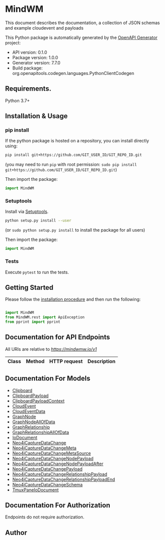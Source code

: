 # MindWM
This document describes the documentation, a collection of JSON schemas and example cloudevent and payloads

This Python package is automatically generated by the [OpenAPI Generator](https://openapi-generator.tech) project:

- API version: 0.1.0
- Package version: 1.0.0
- Generator version: 7.7.0
- Build package: org.openapitools.codegen.languages.PythonClientCodegen

## Requirements.

Python 3.7+

## Installation & Usage
### pip install

If the python package is hosted on a repository, you can install directly using:

```sh
pip install git+https://github.com/GIT_USER_ID/GIT_REPO_ID.git
```
(you may need to run `pip` with root permission: `sudo pip install git+https://github.com/GIT_USER_ID/GIT_REPO_ID.git`)

Then import the package:
```python
import MindWM
```

### Setuptools

Install via [Setuptools](http://pypi.python.org/pypi/setuptools).

```sh
python setup.py install --user
```
(or `sudo python setup.py install` to install the package for all users)

Then import the package:
```python
import MindWM
```

### Tests

Execute `pytest` to run the tests.

## Getting Started

Please follow the [installation procedure](#installation--usage) and then run the following:

```python

import MindWM
from MindWM.rest import ApiException
from pprint import pprint

```

## Documentation for API Endpoints

All URIs are relative to *https://mindwmw.io/v1*

Class | Method | HTTP request | Description
------------ | ------------- | ------------- | -------------


## Documentation For Models

 - [Clipboard](docs/Clipboard.md)
 - [ClipboardPayload](docs/ClipboardPayload.md)
 - [ClipboardPayloadContext](docs/ClipboardPayloadContext.md)
 - [CloudEvent](docs/CloudEvent.md)
 - [CloudEventData](docs/CloudEventData.md)
 - [GraphNode](docs/GraphNode.md)
 - [GraphNodeAllOfData](docs/GraphNodeAllOfData.md)
 - [GraphRelationship](docs/GraphRelationship.md)
 - [GraphRelationshipAllOfData](docs/GraphRelationshipAllOfData.md)
 - [IoDocument](docs/IoDocument.md)
 - [Neo4jCaptureDataChange](docs/Neo4jCaptureDataChange.md)
 - [Neo4jCaptureDataChangeMeta](docs/Neo4jCaptureDataChangeMeta.md)
 - [Neo4jCaptureDataChangeMetaSource](docs/Neo4jCaptureDataChangeMetaSource.md)
 - [Neo4jCaptureDataChangeNodePayload](docs/Neo4jCaptureDataChangeNodePayload.md)
 - [Neo4jCaptureDataChangeNodePayloadAfter](docs/Neo4jCaptureDataChangeNodePayloadAfter.md)
 - [Neo4jCaptureDataChangePayload](docs/Neo4jCaptureDataChangePayload.md)
 - [Neo4jCaptureDataChangeRelationshipPayload](docs/Neo4jCaptureDataChangeRelationshipPayload.md)
 - [Neo4jCaptureDataChangeRelationshipPayloadEnd](docs/Neo4jCaptureDataChangeRelationshipPayloadEnd.md)
 - [Neo4jCaptureDataChangeSchema](docs/Neo4jCaptureDataChangeSchema.md)
 - [TmuxPaneIoDocument](docs/TmuxPaneIoDocument.md)


<a id="documentation-for-authorization"></a>
## Documentation For Authorization

Endpoints do not require authorization.


## Author



